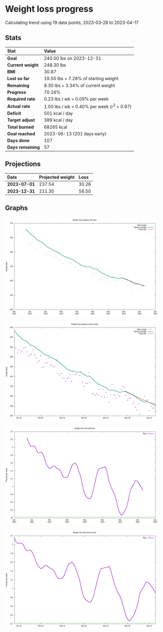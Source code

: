 # Weight loss progress

Calculating trend using 19 data points, 2023-03-28 to 2023-04-17

## Stats

Stat|Value
:-|:-
**Goal**|240.00 lbs on 2023-12-31
**Current weight**|248.30 lbs
**BMI**|30.87
**Lost so far**|19.50 lbs =  7.28% of starting weight
**Remaining**|8.30 lbs =  3.34% of current  weight
**Progress**|70.16%
**Required rate**|0.23 lbs / wk = 0.09% per week
**Actual rate**|1.00 lbs / wk = 0.40% per week  (r<sup>2</sup> = 0.97)
**Deficit**|501 kcal / day
**Target adjust**|389 kcal / day
**Total burned**|68265 kcal
**Goal reached**|2023-06-13 (201 days early)
**Days done**|107
**Days remaining**|57

## Projections

Date|Projected weight|Loss
:-|:-|:-
**2023-07-01**|237.54|30.26
**2023-12-31**|211.30|56.50

## Graphs

![](weight-graph-alltime.png)

![](weight-graph-recent.png)

![](rate-graph-alltime.png)

![](rate-graph-recent.png)
